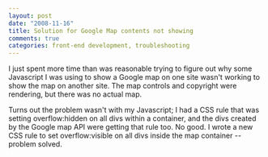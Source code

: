 ```yaml
--- 
layout: post
date: "2008-11-16"
title: Solution for Google Map contents not showing
comments: true
categories: front-end development, troubleshooting
---
```


I just spent more time than was reasonable trying to figure out why some Javascript I was using to show a Google map on one site wasn't working to show the map on another site. The map controls and copyright were rendering, but there was no actual map.

Turns out the problem wasn't with my Javascript; I had a CSS rule that was setting overflow:hidden on all divs within a container, and the divs created by the Google map API were getting that rule too. No good. I wrote a new CSS rule to set overflow:visible on all divs inside the map container -- problem solved.
